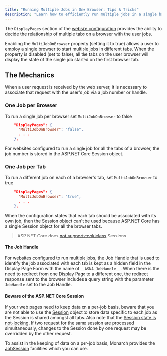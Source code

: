 ```yaml
---
title: "Running Multiple Jobs in One Browser: Tips & Tricks"
description: "Learn how to efficiently run multiple jobs in a single browser. Maximize productivity with our expert tips and tricks for seamless multitasking."
---
```


The `DisplayPages` section of the [website configuration](configure-expo-website.html#displaypages) provides the ability to decide the relationship of multiple tabs on a browser with the user jobs. 

Enabling the `MultiJobOnBrowser` property (setting it to true) allows a user to employ a single browser to start multiple jobs in different tabs. When the property is disabled (set to false), all the tabs on the user browser will display the state of the single job started on the first browser tab.

## The Mechanics
When a user request is received by the web server, it is necessary to associate that request with the user's job via a job number or handle.  

### One Job per Browser
To run a single job per browser set `MultiJobOnBrowser` to false
```json
    "DisplayPages": {
      "MultiJobOnBrowser": "false",
      . . .
    },
```

For websites configured to run a single job for all the tabs of a browser, the job number is stored in the ASP.NET Core Session object. 

### One Job per Tab
To run a different job on each of a browser's tab, set `MultiJobOnBrowser` to true
```json
    "DisplayPages": {
      "MultiJobOnBrowser": "true",
      . . .
    },
```

When the configuration states that each tab should be associated with its own job, then the Session object can't be used because ASP.NET Core has a single Session object for all the browser tabs.

> ASP.NET Core does [not support cookieless](https://learn.microsoft.com/en-us/aspnet/core/fundamentals/app-state?view=aspnetcore-7.0#:~:text=replacement%20for%20the-,cookieless%20session,-feature%20from%20the) Sessions.

#### The Job Handle
For websites configured to run multiple jobs, the Job Handle that is used to identify the job associated with each tab is kept as a hidden field in the Display Page Form with the name of `__ASNA_JobHandle__`.  When there is the need to redirect from one Display Page to a different one, the redirect response sent to the browser includes a query string with the parameter `JobHandle` set to the Job Handle.

#### Beware of the ASP.NET Core Session
If your web pages need to keep data on a per-job basis, beware that you are not able to use the [Session](https://learn.microsoft.com/en-us/aspnet/core/fundamentals/app-state) object to store data specific to each job as the Session is shared amongst all tabs.  Also note that the [Session state is not-locking](https://learn.microsoft.com/en-us/aspnet/core/fundamentals/app-state?view=aspnetcore-7.0#:~:text=Session%20state%20is%20non%2Dlocking).  If two request for the same session are processed simultaneously, changes to the Session done by one request may be overridden by the other request.
 
 To assist in the keeping of data on a per-job basis, Monarch provides the  [JobSession](/reference/expo/qsys-expo-model/job-session.html) facilities which you can use.


